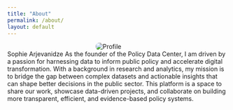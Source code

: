 ```yaml
---
title: "About"
permalink: /about/
layout: default
---
```


<img src="https://github.com/user-attachments/assets/c0f61ff7-522a-4fc2-adc7-4e1457b9d61d" alt="Profile" style="max-width: 100px; display: block; margin: 0 auto; border-radius: 8px;">
Sophie Arjevanidze
As the founder of the Policy Data Center, I am driven by a passion for harnessing data to inform public policy and accelerate digital transformation. With a background in research and analytics, my mission is to bridge the gap between complex datasets and actionable insights that can shape better decisions in the public sector. This platform is a space to share our work, showcase data-driven projects, and collaborate on building more transparent, efficient, and evidence-based policy systems.
